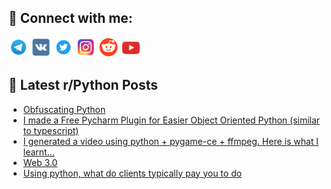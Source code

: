 ## 🔎 Connect with me:
[<img src="https://github.com/bullbesh/bullbesh/blob/main/images/Telegram.png" width="32" height="32" />](https://t.me/bullbesh)
[<img src="https://github.com/bullbesh/bullbesh/blob/main/images/VK.png" width="32" height="32" />](https://vk.com/bullbesh)
[<img src="https://github.com/bullbesh/bullbesh/blob/main/images/Twitter.png" width="32" height="32" />](https://twitter.com/bullbesh1)
[<img src="https://github.com/bullbesh/bullbesh/blob/main/images/Instagram.png" width="32" height="32" />](https://www.instagram.com/bullbesh)
[<img src="https://github.com/bullbesh/bullbesh/blob/main/images/Reddit.png" width="32" height="32" />](https://www.reddit.com/user/bullbesh)
[<img src="https://github.com/bullbesh/bullbesh/blob/main/images/YouTube.png" width="32" height="32" />](https://www.youtube.com/channel/UCtfjRs6uzgq5mfm8S06WTcg)

## 📕 Latest r/Python Posts
<!-- BLOG-POST-LIST:START -->
- [Obfuscating Python](https://www.reddit.com/r/Python/comments/17vqhtg/obfuscating_python/)
- [I made a Free Pycharm Plugin for Easier Object Oriented Python &lpar;similar to typescript&rpar;](https://www.reddit.com/r/Python/comments/17vpzyx/i_made_a_free_pycharm_plugin_for_easier_object/)
- [I generated a video using python + pygame-ce + ffmpeg. Here is what I learnt...](https://www.reddit.com/r/Python/comments/17vpq40/i_generated_a_video_using_python_pygamece_ffmpeg/)
- [Web 3.0](https://www.reddit.com/r/Python/comments/17vpfhy/web_30/)
- [Using python, what do clients typically pay you to do](https://www.reddit.com/r/Python/comments/17vovtf/using_python_what_do_clients_typically_pay_you_to/)
<!-- BLOG-POST-LIST:END -->
